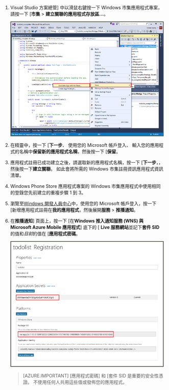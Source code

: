 
1. Visual Studio 方案總管] 中以滑鼠右鍵按一下 Windows 市集應用程式專案，請按一下 [**市集** > **建立關聯的應用程式存放區...**。

    ![與 Windows 市集應用程式](./media/app-service-mobile-register-wns/notification-hub-associate-win8-app.png)

2. 在精靈中，按一下 [**下一步**、 使用您的 Microsoft 帳戶登入、 輸入您的應用程式的名稱中**保留新的應用程式名稱**，然後按一下 [**保留**。

3. 應用程式註冊已成功建立之後，請選取新的應用程式名稱，按一下 [**下一步**，，然後按一下**建立關聯**。 如此會將所需的 Windows 市集註冊資訊應用程式資訊清單。

7. Windows Phone Store 應用程式專案的 Windows 市集應用程式中使用相同的登錄您先前建立的重複步驟 1 到 3。  

7. 瀏覽至[Windows 開發人員中心](https://dev.windows.com/en-us/overview)中，使用您的 Microsoft 帳戶登入，按一下 [新增應用程式註冊在**我的應用程式**，然後展開**服務** > **推播通知**。

8. 在**推播通知**] 頁面上，按一下 [在**Windows 推入通知服務 (WNS) 與 Microsoft Azure Mobile 應用程式**] 底下的 [ **Live 服務網站**並記下**套件 SID**的值和*目前*的值在 [**應用程式密碼**。 

    ![在開發人員中心的應用程式設定](./media/app-service-mobile-register-wns/mobile-services-win8-app-push-auth.png)

    > [AZURE.IMPORTANT] [應用程式密碼] 和 [套件 SID 是重要的安全性憑證。 不使用任何人共用這些值或發佈您的應用程式。

